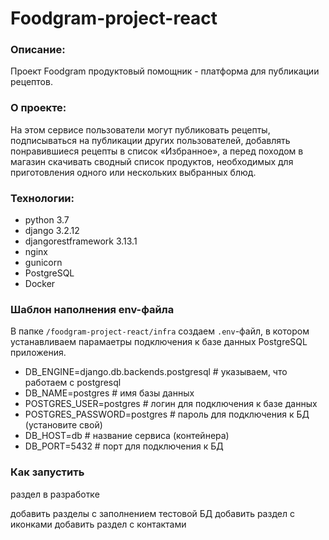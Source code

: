 # Foodgram-project-react

### Описание:
Проект Foodgram продуктовый помощник - платформа для публикации рецептов. 

### О проекте:
На этом сервисе пользователи могут публиковать рецепты, подписываться на 
публикации других пользователей, добавлять понравившиеся рецепты в список «Избранное», 
а перед походом в магазин скачивать сводный список продуктов, необходимых для приготовления 
одного или нескольких выбранных блюд.

### Технологии:
- python 3.7
- django 3.2.12
- djangorestframework 3.13.1
- nginx
- gunicorn
- PostgreSQL
- Docker

### Шаблон наполнения env-файла
В папке `/foodgram-project-react/infra` создаем  `.env`-файл, в котором устанавливаем парамаетры подключения к базе данных PostgreSQL приложения.
- DB_ENGINE=django.db.backends.postgresql # указываем, что работаем с postgresql
- DB_NAME=postgres # имя базы данных
- POSTGRES_USER=postgres # логин для подключения к базе данных
- POSTGRES_PASSWORD=postgres # пароль для подключения к БД (установите свой)
- DB_HOST=db # название сервиса (контейнера)
- DB_PORT=5432 # порт для подключения к БД 
### Как запустить
раздел в разработке

добавить разделы с заполнением тестовой БД
добавить раздел с иконками
добавить раздел с контактами
